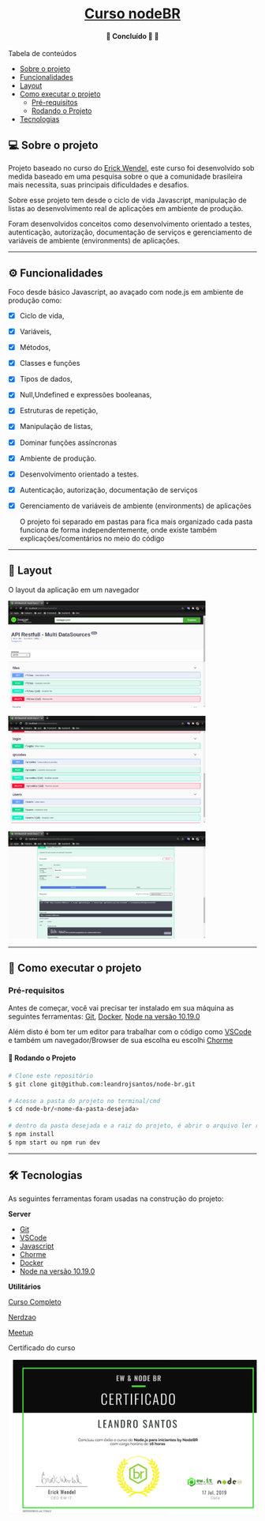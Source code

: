 <h1 align="center">
     <a href="#" alt="">Curso nodeBR</a>
</h1>

<h4 align="center">
	🚧   Concluído 🚀 🚧
</h4>

Tabela de conteúdos
<!--ts-->
   * [Sobre o projeto](#-sobre-o-projeto)
   * [Funcionalidades](#-funcionalidades)
   * [Layout](#-layout)
   * [Como executar o projeto](#-como-executar-o-projeto)
     * [Pré-requisitos](#pré-requisitos)
     * [Rodando o Projeto](#user-content--rodando-o-projeto)
   * [Tecnologias](#-tecnologias)
<!--te-->

## 💻 Sobre o projeto

Projeto baseado no curso do [Erick Wendel](https://cursos.nodebr.org/p/node-js-para-iniciantes-nodebr), este curso foi desenvolvido sob medida baseado em uma pesquisa sobre o que a comunidade brasileira mais necessita, suas principais dificuldades e desafios. 

Sobre esse projeto tem desde o ciclo de vida Javascript, manipulação de listas ao desenvolvimento real de aplicações em ambiente de produção.

Foram desenvolvidos conceitos como desenvolvimento orientado a testes, autenticação, autorização, documentação de serviços e gerenciamento de variáveis de ambiente (environments) de aplicações.

---

## ⚙️ Funcionalidades

Foco desde básico Javascript, ao avaçado com node.js em ambiente de produção como:

- [x] Ciclo de vida, 
- [x] Variáveis, 
- [x] Métodos, 
- [x] Classes e funções 
- [x] Tipos de dados, 
- [x] Null,Undefined e expressões booleanas,
- [x] Estruturas de repetição,
- [x] Manipulação de listas,
- [x] Dominar funções assíncronas 
- [x] Ambiente de produção.
- [x] Desenvolvimento orientado a testes.
- [x] Autenticação, autorização, documentação de serviços 
- [x] Gerenciamento de variáveis de ambiente (environments) de aplicações

  O projeto foi separado em pastas para fica mais organizado cada pasta funciona de forma independentemente, onde existe também explicações/comentários no meio do código

---

## 🎨 Layout

O layout da aplicação em um navegador

  <img alt="nodebr" title="#nodebr" src="./images/1.png" width="400px">
</p>

  <img alt="nodebr" title="#nodebr" src="./images/2.png" width="400px">
</p>

  <img alt="nodebr" title="#nodebr" src="./images/3.png" width="400px">
</p>

---

## 🚀 Como executar o projeto
### Pré-requisitos

Antes de começar, você vai precisar ter instalado em sua máquina as seguintes ferramentas:
[Git](https://git-scm.com), [Docker](https://docs.docker.com/engine/install/ubuntu/), [Node na versão 10.19.0](https://nodejs.org/en/)

Além disto é bom ter um editor para trabalhar com o código como [VSCode](https://code.visualstudio.com/) e também um navegador/Browser de sua escolha eu escolhi [Chorme](https://www.google.pt/intl/pt-PT/chrome/?brand=CHBD&gclid=CjwKCAjw1ej5BRBhEiwAfHyh1CqpdiJkRowiF7qVChVWvkTImra14_fVqzdcxXeYoznuxbgYMmtS9BoCP4oQAvD_BwE&gclsrc=aw.ds)

#### 🎲 Rodando o Projeto

```bash
# Clone este repositório
$ git clone git@github.com:leandrojsantos/node-br.git

# Acesse a pasta do projeto no terminal/cmd
$ cd node-br/<nome-da-pasta-desejada>

# dentro da pasta desejada e a raiz do projeto, é abrir o arquivo ler readme.md onde lhe indica como iniciar projeto, mas a maioria
$ npm install
$ npm start ou npm run dev 

```
---

## 🛠 Tecnologias

As seguintes ferramentas foram usadas na construção do projeto:

**Server**  
* [Git](https://git-scm.com) 
* [VSCode](https://code.visualstudio.com/)
* [Javascript](https://developer.mozilla.org/pt-BR/docs/Aprender/JavaScript)
* [Chorme](https://www.google.pt/intl/pt-PT/chrome/?brand=CHBD&gclid=CjwKCAjw1ej5BRBhEiwAfHyh1CqpdiJkRowiF7qVChVWvkTImra14_fVqzdcxXeYoznuxbgYMmtS9BoCP4oQAvD_BwE&gclsrc=aw.ds)
* [Docker](https://docs.docker.com/engine/install/ubuntu/)
* [Node na versão 10.19.0](https://nodejs.org/en/)

**Utilitários**


[Curso Completo](https://cursos.nodebr.org/p/node-js-para-iniciantes-nodebr)

[Nerdzao](https://nerdzao.netlify.com/)

[Meetup](https://www.meetup.com/pt-BR/Javascript-SP)

Certificado do curso 

![Certificado](certificado/curso.png)

